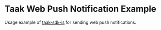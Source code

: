 # Taak Web Push Notification Example
Usage example of [taak-sdk-js](https://github.com/taakcloud/taak-sdk-js) for sending web push notifications.
